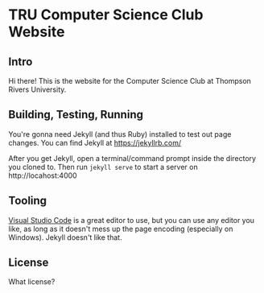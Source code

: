 # TRU Computer Science Club Website

## Intro
Hi there! This is the website for the Computer Science Club at Thompson Rivers University. 

## Building, Testing, Running
You're gonna need Jekyll (and thus Ruby) installed to test out page changes. You can find Jekyll at https://jekyllrb.com/

After you get Jekyll, open a terminal/command prompt inside the directory you cloned to. Then run `jekyll serve` to start a server on http://locahost:4000

## Tooling
[Visual Studio Code](https://code.visualstudio.com) is a great editor to use, but you can use any editor you like, as long as it doesn't mess up the page encoding (especially on Windows). Jekyll doesn't like that.

## License
What license?